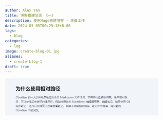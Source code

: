 ```yaml
---
author: Alex Yan
title: 博客搭建记录 《一》
description: 使用Hugo搭建博客 - 准备工作
date: 2024-05-05T00:29:18+8:00
tags:
  - blog
categories:
  - log
image: create-blog-01.jpg
aliases:
  - create-blog-1
draft: true
---
```

![](img/index-20240505114632.png)